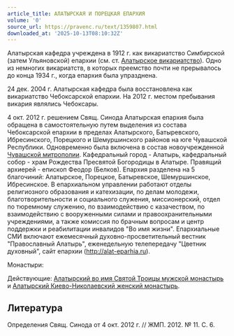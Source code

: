 ```yaml
---
article_title: АЛАТЫРСКАЯ И ПОРЕЦКАЯ ЕПАРХИЯ
volume: '0'
source_url: https://pravenc.ru/text/1359807.html
downloaded_at: '2025-10-13T08:10:32Z'
---
```


Алатырская кафедра учреждена в 1912 г. как викариатство Симбирской (затем Ульяновской) епархии (см. ст. [Алатырское викариатство](<https://pravenc.ru/text/Алатырское викариатство.html>)). Одно из немногих викариатств, в которых преемство почти не прерывалось до конца 1934 г., когда епархия была упразднена.

24 дек. 2004 г. Алатырская кафедра была восстановлена как викариатство Чебоксарской епархии. На 2012 г. местом пребывания викария являлись Чебоксары.

4 окт. 2012 г. решением Свящ. Синода Алатырская епархия была обращена в самостоятельную путем выделения из состава Чебоксарской епархии в пределах Алатырского, Батыревского, Ибресинского, Порецкого и Шемуршинского районов на юге Чувашской Республики. Одновременно была включена в состав новоучрежденной [Чувашской митрополии](<https://pravenc.ru/text/Чувашской митрополии.html>). Кафедральный город - Алатырь, кафедральный собор - храм Рождества Пресвятой Богородицы в Алатыре. Правящий архиерей - епископ Феодор (Белков). Епархия разделена на 5 благочиний: Алатырское, Порецкое, Батыревское, Шемуршинское, Ибресинское. В епархиальном управлении работают отделы религиозного образования и катехизации, по делам молодежи, благотворительности и социального служения, миссионерский, отдел по тюремному служению, по взаимодействию с казачеством, по взаимодействию с вооруженными силами и правоохранительными учреждениями, а также комиссия по брачным вопросам и центр поддержки и реабилитации инвалидов "Во имя жизни". Епархиальные СМИ включают ежемесячный духовно-просветительный вестник "Православный Алатырь", еженедельную телепередачу "Цветник духовный", сайт епархии (http://alat-eparhia.ru).

Монастыри:

Действующие: [Алатырский во имя Святой Троицы мужской монастырь](<https://pravenc.ru/text/Алатырский во имя Святой Троицы мужской монастырь.html>) и [Алатырский Киево-Николаевский женский монастырь](<https://pravenc.ru/text/Алатырский Киево-Николаевский женский монастырь.html>).

## Литература

Определения Свящ. Синода от 4 окт. 2012 г. // ЖМП. 2012. № 11. С. 6.
